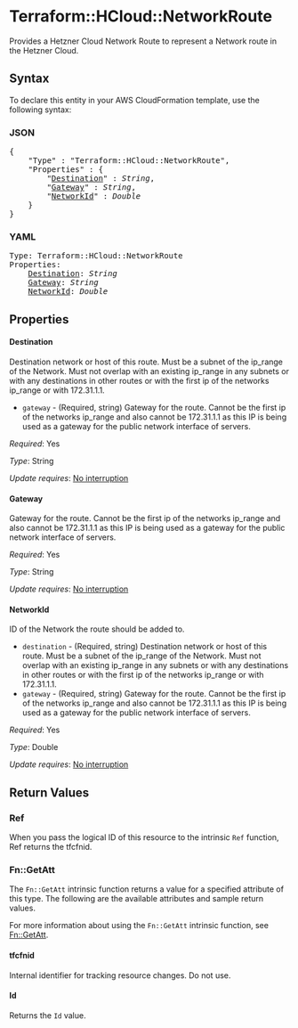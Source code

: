 # Terraform::HCloud::NetworkRoute

Provides a Hetzner Cloud Network Route to represent a Network route in the Hetzner Cloud.

## Syntax

To declare this entity in your AWS CloudFormation template, use the following syntax:

### JSON

<pre>
{
    "Type" : "Terraform::HCloud::NetworkRoute",
    "Properties" : {
        "<a href="#destination" title="Destination">Destination</a>" : <i>String</i>,
        "<a href="#gateway" title="Gateway">Gateway</a>" : <i>String</i>,
        "<a href="#networkid" title="NetworkId">NetworkId</a>" : <i>Double</i>
    }
}
</pre>

### YAML

<pre>
Type: Terraform::HCloud::NetworkRoute
Properties:
    <a href="#destination" title="Destination">Destination</a>: <i>String</i>
    <a href="#gateway" title="Gateway">Gateway</a>: <i>String</i>
    <a href="#networkid" title="NetworkId">NetworkId</a>: <i>Double</i>
</pre>

## Properties

#### Destination

Destination network or host of this route. Must be a subnet of the ip_range of the Network. Must not overlap with an existing ip_range in any subnets or with any destinations in other routes or with the first ip of the networks ip_range or with 172.31.1.1.
- `gateway` - (Required, string) Gateway for the route. Cannot be the first ip of the networks ip_range and also cannot be 172.31.1.1 as this IP is being used as a gateway for the public network interface of servers.

_Required_: Yes

_Type_: String

_Update requires_: [No interruption](https://docs.aws.amazon.com/AWSCloudFormation/latest/UserGuide/using-cfn-updating-stacks-update-behaviors.html#update-no-interrupt)

#### Gateway

Gateway for the route. Cannot be the first ip of the networks ip_range and also cannot be 172.31.1.1 as this IP is being used as a gateway for the public network interface of servers.

_Required_: Yes

_Type_: String

_Update requires_: [No interruption](https://docs.aws.amazon.com/AWSCloudFormation/latest/UserGuide/using-cfn-updating-stacks-update-behaviors.html#update-no-interrupt)

#### NetworkId

ID of the Network the route should be added to.
- `destination` - (Required, string) Destination network or host of this route. Must be a subnet of the ip_range of the Network. Must not overlap with an existing ip_range in any subnets or with any destinations in other routes or with the first ip of the networks ip_range or with 172.31.1.1.
- `gateway` - (Required, string) Gateway for the route. Cannot be the first ip of the networks ip_range and also cannot be 172.31.1.1 as this IP is being used as a gateway for the public network interface of servers.

_Required_: Yes

_Type_: Double

_Update requires_: [No interruption](https://docs.aws.amazon.com/AWSCloudFormation/latest/UserGuide/using-cfn-updating-stacks-update-behaviors.html#update-no-interrupt)

## Return Values

### Ref

When you pass the logical ID of this resource to the intrinsic `Ref` function, Ref returns the tfcfnid.

### Fn::GetAtt

The `Fn::GetAtt` intrinsic function returns a value for a specified attribute of this type. The following are the available attributes and sample return values.

For more information about using the `Fn::GetAtt` intrinsic function, see [Fn::GetAtt](https://docs.aws.amazon.com/AWSCloudFormation/latest/UserGuide/intrinsic-function-reference-getatt.html).

#### tfcfnid

Internal identifier for tracking resource changes. Do not use.

#### Id

Returns the <code>Id</code> value.

